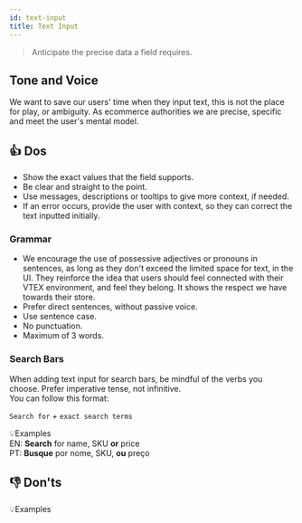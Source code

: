 ```yaml
---
id: text-input
title: Text Input
---
```


> Anticipate the precise data a field requires.    

## Tone and Voice

 We want to save our users' time when they input text, this is not the place for play, or ambiguity. As ecommerce authorities we are precise, specific and meet the user's mental model.           


## 👍 Dos

- Show the exact values that the field supports.        
- Be clear and straight to the point.      
- Use messages, descriptions or tooltips to give more context, if needed.                     
- If an error occurs, provide the user with context, so they can correct the text inputted initially.    

### Grammar

- We encourage the use of possessive adjectives or pronouns in sentences, as long as they don't exceed the limited space for text, in the UI. They reinforce the idea that users should feel connected with their VTEX environment, and feel they belong. It shows the respect we have towards their store.
- Prefer direct sentences, without passive voice.
- Use sentence case.
- No punctuation. 
- Maximum of 3 words. 

### Search Bars

When adding text input for search bars, be mindful of the verbs you choose. Prefer imperative tense, not infinitive.   
You can follow this format:  

`Search for` + `exact search terms`    

💡Examples  
EN: **Search** for name, SKU **or** price  
PT: **Busque** por nome, SKU, **ou** preço  


## 👎 Don'ts


💡Examples

